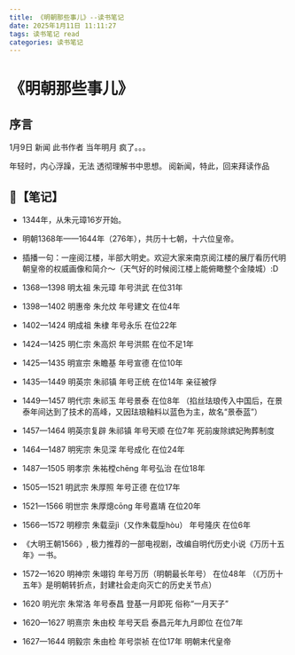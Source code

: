 ```yaml
---
title: 《明朝那些事儿》--读书笔记
date: 2025年1月11日 11:11:27
tags: 读书笔记 read
categories: 读书笔记
---
```

# 《明朝那些事儿》
## 序言
1月9日 新闻 此书作者 当年明月 疯了。。。

年轻时，内心浮躁，无法 透彻理解书中思想。
阅新闻，特此，回来拜读作品

## 📝【笔记】
+ 1344年，从朱元璋16岁开始。
+ 明朝1368年——1644年（276年），共历十七朝，十六位皇帝。
+ 插播一句：一座阅江楼，半部大明史。欢迎大家来南京阅江楼的展厅看历代明朝皇帝的权威画像和简介～（天气好的时候阅江楼上能俯瞰整个金陵城）:D

+ 1368—1398 明太祖 朱元璋 年号洪武 在位31年
+ 1398—1402 明惠帝 朱允炆 年号建文 在位4年
+ 1402—1424 明成祖 朱棣 年号永乐 在位22年
+ 1424—1425 明仁宗 朱高炽 年号洪熙 在位不足1年
+ 1425—1435 明宣宗 朱瞻基 年号宣德 在位10年
+ 1435—1449 明英宗 朱祁镇 年号正统 在位14年 亲征被俘
+ 1449—1457 明代宗 朱祁玉 年号景泰 在位8年 （掐丝珐琅传入中国后，在景泰年间达到了技术的高峰，又因珐琅釉料以蓝色为主，故名“景泰蓝”）
+ 1457—1464 明英宗复辟 朱祁镇 年号天顺 在位7年 死前废除嫔妃殉葬制度
+ 1464—1487 明宪宗 朱见深 年号成化 在位24年
+ 1487—1505 明孝宗 朱祐樘chēng 年号弘治 在位18年
+ 1505—1521 明武宗 朱厚照 年号正德 在位17年
+ 1521—1566 明世宗 朱厚熜cōng 年号嘉靖 在位20年
+ 1566—1572 明穆宗 朱载坖jì（又作朱载垕hòu） 年号隆庆 在位6年
+ 《大明王朝1566》, 极力推荐的一部电视剧，改编自明代历史小说《万历十五年》一书。
+ 1572—1620 明神宗 朱翊钧 年号万历（明朝最长年号） 在位48年 （《万历十五年》是明朝转折点，封建社会走向灭亡的历史关节点）
+ 1620 明光宗 朱常洛 年号泰昌 登基一月即死 俗称“一月天子”
+ 1620—1627 明熹宗 朱由校 年号天启 泰昌元年九月即位 在位7年
+ 1627—1644 明毅宗 朱由检 年号崇祯 在位17年 明朝末代皇帝

